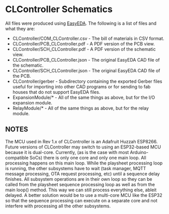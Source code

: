 # CLController Schematics

All files were produced using [EasyEDA](https://easyeda.com/). The following is a list of files and what they are:

- CLController/COM_CLController.csv - The bill of materials in CSV format.
- CLController/PCB_CLController.pdf - A PDF version of the PCB view.
- CLController/SCH_CLController.pdf - A PDF version of the schematic view.
- CLController/PCB_CLController.json - The original EasyEDA CAD file of the schematic.
- CLController/SCH_CLController.json - The original EasyEDA CAD file of the PCB.
- CLController/gerber - Subdirectory containing the exported Gerber files useful for importing into other CAD programs or for sending to fab houses that do not support EasyEDA files.
- ExpansionModule/* - All of the same things as above, but for the I/O expansion module.
- RelayModule/* - All of the same things as above, but for the relay module.

## NOTES

The MCU used in Rev 1.x of CLController is an Adafruit Huzzah ESP8266.  Future versions of CLController may switch to using an ESP32-based MCU because it is dual-core. Currently, (as is the case with most Arduino-compatible SoCs) there is only one core and only one main loop.  All processing happens on this main loop. While the playsheet processing loop is running, the other subsystems have to wait (task manager, MQTT message processing, OTA request processing, etc) until a sequence delay finishes. All subsystem operations are in their own loop so they can be called from the playsheet sequence processing loop as well as from the main loop() method. This way we can still process everything else, ableit delayed. A better solution would be to use a multi-core MCU like the ESP32 so that the sequence processing can execute on a separate core and not interfere with processing all the other subsystems.